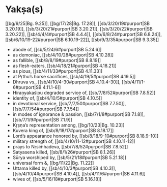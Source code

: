 # Yakṣa(s)

[[bg/9/25|Bg. 9.25]], [[bg/17/28|Bg. 17.28]], [[sb/3/20/19#purport|SB 3.20.19]], [[sb/3/20/21#purport|SB 3.20.21]], [[sb/3/20/22#purport|SB 3.20.22]], [[sb/4/4/4#purport|SB 4.4.4]], [[sb/6/8/24#purport|SB 6.8.24]], [[sb/6/10/19-22#purport|SB 6.10.19-22]], [[sb/9/3/35#purport|SB 9.3.35]]

* abode of, [[sb/5/24/6#purport|SB 5.24.6]]
* as demoniac, [[sb/4/10/28#purport|SB 4.10.28]]
* as fallible, [[sb/8/8/19#purport|SB 8.8.19]]
* as flesh-eaters, [[sb/4/18/21#purport|SB 4.18.21]]
* as pious, [[sb/4/11/33#purport|SB 4.11.33]]
* at Pṛthu’s horse sacrifices, [[sb/4/19/5#purport|SB 4.19.5]]
* Dhruva vs., [[sb/4/10/4-30#purport|SB 4.10.4-30]], [[sb/4/11/1-6#purport|SB 4.11.1-6]]
* Hiraṇyakaśipu degraded service of, [[sb/7/8/52#purport|SB 7.8.52]]
* identity of, [[sb/4/10/5#purport|SB 4.10.5]]
* in devotional service, [[sb/7/7/50#purport|SB 7.7.50]], [[sb/7/7/54#purport|SB 7.7.54]]
* in modes of ignorance & passion, [[sb/7/1/8#purport|SB 7.1.8]], [[sb/7/1/9#purport|SB 7.1.9]]
* Kṛṣṇa’s representation among, [[bg/10/23|Bg. 10.23]]
* Kuvera king of, [[sb/8/18/17#purport|SB 8.18.17]]
* Lord’s appearance honored by, [[sb/8/18/9-10#purport|SB 8.18.9-10]]
* military strength of, [[sb/4/10/11-12#purport|SB 4.10.11-12]]
* prays to Nṛsiṁhadeva, [[sb/7/8/52#purport|SB 7.8.52]]
* Satyasena killed, [[sb/8/1/26#purport|SB 8.1.26]]
* Sūrya worshiped by, [[sb/5/21/18#purport|SB 5.21.18]]
* universal form &, [[bg/11/22|Bg. 11.22]]
* Uttama killed by, [[sb/4/10/3#purport|SB 4.10.3]], [[sb/4/10/4#purport|SB 4.10.4]], [[sb/4/11/6#purport|SB 4.11.6]]
* wives of, [[sb/5/16/18#purport|SB 5.16.18]]
